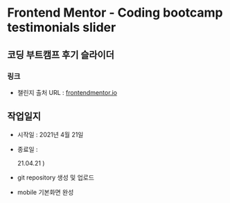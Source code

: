 # Frontend Mentor - Coding bootcamp testimonials slider

## 코딩 부트캠프 후기 슬라이더

### 링크

- 챌린지 출처 URL : [frontendmentor.io](https://www.frontendmentor.io/challenges/coding-bootcamp-testimonials-slider-4FNyLA8JL)

## 작업일지

- 시작일 : 2021년 4월 21일
- 종료일 :

  21.04.21 )

- git repository 생성 및 업로드
- mobile 기본화면 완성
